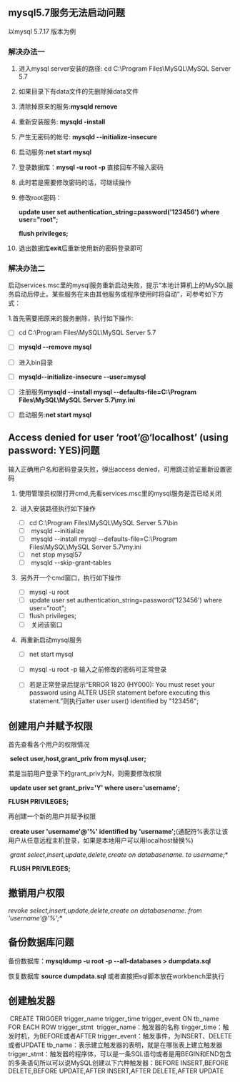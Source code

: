 ## mysql5.7服务无法启动问题

以mysql 5.7.17 版本为例

### 解决办法一

1. 进入mysql server安装的路径: cd C:\Program Files\MySQL\MySQL Server 5.7

2. 如果目录下有data文件的先删除掉data文件

3. 清除掉原来的服务:**mysqld remove**

4. 重新安装服务: **mysqld -install**

5. 产生无密码的帐号: **mysqld --initialize-insecure**

6.  启动服务:**net start mysql**

7. 登录数据库：**mysql -u root -p** 直接回车不输入密码

8. 此时若是需要修改密码的话，可继续操作

9. 修改root密码：

   **update user set authentication_string=password('123456') where user="root";**

   **flush privileges;**

10. 退出数据库**exit**后重新使用新的密码登录即可



### 解决办法二

启动services.msc里的mysql服务重新启动失败，提示“本地计算机上的MySQL服务启动后停止。某些服务在未由其他服务或程序使用时将自动”，可参考如下方式：

1.首先需要把原来的服务删除，执行如下操作:

- [ ] cd C:\Program Files\MySQL\MySQL Server 5.7
- [ ] **mysqld --remove mysql**
- [ ] 进入bin目录
- [ ] **mysqld--initialize-insecure --user=mysql**
- [ ] 注册服务**mysqld --install mysql --defaults-file=C:\Program Files\MySQL\MySQL Server 5.7\my.ini**
- [ ] 启动服务:**net start mysql**



## Access denied for user ‘root’@‘localhost’ (using password: YES)问题

输入正确用户名和密码登录失败，弹出access denied，可用跳过验证重新设置密码

1. 使用管理员权限打开cmd,先看services.msc里的mysql服务是否已经关闭

2. ​	进入安装路径执行如下操作

   - [ ] cd C:\Program Files\MySQL\MySQL Server 5.7\bin
   - [ ] ​	mysqld --initialize
   - [ ] ​	mysqld --install mysql --defaults-file=C:\Program Files\MySQL\MySQL Server 5.7\my.ini
   - [ ] ​	net stop mysql57
   - [ ] ​	mysqld --skip-grant-tables

3. ​	另外开一个cmd窗口，执行如下操作

   - [ ] mysql -u root
   - [ ] update user set authentication_string=password('123456') where user="root";
   - [ ] flush privileges;
   - [ ] ​	关闭该窗口

4. ​	再重新启动mysql服务

   - [ ] net start mysql

   - [ ] mysql -u root -p 输入之前修改的密码可正常登录

   - [ ] 若是正常登录后提示“ERROR 1820 (HY000): You must reset your password using ALTER USER statement before executing this statement.”则执行alter user user() identified by "123456";

     

## 创建用户并赋予权限

首先查看各个用户的权限情况

​	**select user,host,grant_priv from mysql.user;**

若是当前用户登录下的grant_priv为N，则需要修改权限

​	**update user set grant_priv='Y' where user='username';**

**FLUSH PRIVILEGES;**

再创建一个新的用户并赋予权限

​	**create user 'username'@'%' identified by 'username';**(通配符%表示让该用户从任意远程主机登录，如果是本地用户可以用localhost替换%)

​	**grant select,insert,update,delete,create on databasename.* to username;**

​	**FLUSH PRIVILEGES;**



## 撤销用户权限

**revoke select,insert,update,delete,create on databasename.* from 'username'@'%';**

## 备份数据库问题

备份数据库：**mysqldump -u root -p --all-databases > dumpdata.sql**

恢复数据库 **source dumpdata.sql** 或者直接把sql脚本放在workbench里执行

## 创建触发器

​	CREATE TRIGGER trigger_name trigger_time trigger_event ON tb_name FOR EACH ROW trigger_stmt
​		trigger_name：触发器的名称
​		tirgger_time：触发时机，为BEFORE或者AFTER
​		trigger_event：触发事件，为INSERT、DELETE或者UPDATE
​		tb_name：表示建立触发器的表明，就是在哪张表上建立触发器
​		trigger_stmt：触发器的程序体，可以是一条SQL语句或者是用BEGIN和END包含的多条语句
​	所以可以说MySQL创建以下六种触发器：BEFORE INSERT,BEFORE DELETE,BEFORE UPDATE,AFTER INSERT,AFTER DELETE,AFTER UPDATE

